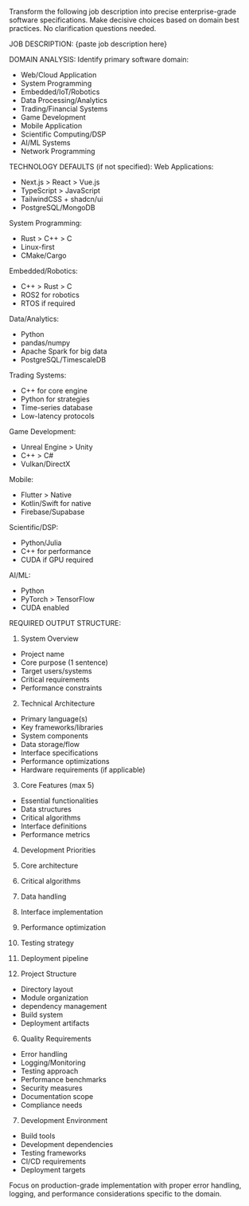 Transform the following job description into precise enterprise-grade software specifications. Make decisive choices based on domain best practices. No clarification questions needed.

JOB DESCRIPTION:
{paste job description here}

DOMAIN ANALYSIS:
Identify primary software domain:
- Web/Cloud Application
- System Programming
- Embedded/IoT/Robotics
- Data Processing/Analytics
- Trading/Financial Systems
- Game Development
- Mobile Application
- Scientific Computing/DSP
- AI/ML Systems
- Network Programming

TECHNOLOGY DEFAULTS (if not specified):
Web Applications:
- Next.js > React > Vue.js
- TypeScript > JavaScript
- TailwindCSS + shadcn/ui
- PostgreSQL/MongoDB

System Programming:
- Rust > C++ > C
- Linux-first
- CMake/Cargo

Embedded/Robotics:
- C++ > Rust > C
- ROS2 for robotics
- RTOS if required

Data/Analytics:
- Python
- pandas/numpy
- Apache Spark for big data
- PostgreSQL/TimescaleDB

Trading Systems:
- C++ for core engine
- Python for strategies
- Time-series database
- Low-latency protocols

Game Development:
- Unreal Engine > Unity
- C++ > C#
- Vulkan/DirectX

Mobile:
- Flutter > Native
- Kotlin/Swift for native
- Firebase/Supabase

Scientific/DSP:
- Python/Julia
- C++ for performance
- CUDA if GPU required

AI/ML:
- Python
- PyTorch > TensorFlow
- CUDA enabled

REQUIRED OUTPUT STRUCTURE:

1. System Overview
- Project name
- Core purpose (1 sentence)
- Target users/systems
- Critical requirements
- Performance constraints

2. Technical Architecture
- Primary language(s)
- Key frameworks/libraries
- System components
- Data storage/flow
- Interface specifications
- Performance optimizations
- Hardware requirements (if applicable)

3. Core Features (max 5)
- Essential functionalities
- Data structures
- Critical algorithms
- Interface definitions
- Performance metrics

4. Development Priorities
1. Core architecture
2. Critical algorithms
3. Data handling
4. Interface implementation
5. Performance optimization
6. Testing strategy
7. Deployment pipeline

5. Project Structure
- Directory layout
- Module organization
- dependency management
- Build system
- Deployment artifacts

6. Quality Requirements
- Error handling
- Logging/Monitoring
- Testing approach
- Performance benchmarks
- Security measures
- Documentation scope
- Compliance needs

7. Development Environment
- Build tools
- Development dependencies
- Testing frameworks
- CI/CD requirements
- Deployment targets

Focus on production-grade implementation with proper error handling, logging, and performance considerations specific to the domain.
